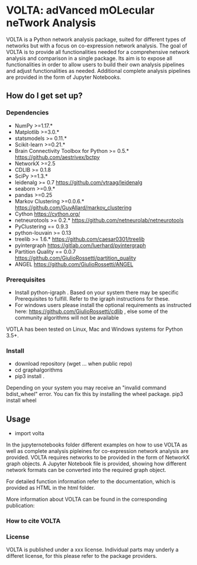 # VOLTA: adVanced mOLecular neTwork Analysis

VOLTA is a Python network analysis package, suited for different types of networks but with a focus on co-expression 
network analysis. The goal of VOLTA is to provide all functionalities needed for a comprehensive network analysis and comparison
in a single package. Its aim is to expose all functionalities in order to allow users to build their own analysis pipelines and 
adjust functionalities as needed. Additional complete analysis pipelines are provided in the form of Jupyter Notebooks.


## How do I get set up?

### Dependencies

- NumPy >=1.17.* 
- Matplotlib >=3.0.* 
- statsmodels >= 0.11.* 
- Scikit-learn >=0.21.* 
- Brain Connectivity Toolbox for Python >= 0.5.* https://github.com/aestrivex/bctpy
- NetworkX >=2.5 
- CDLIB >= 0.1.8 
- SciPy >=1.3.* 
- leidenalg >= 0.7  https://github.com/vtraag/leidenalg
- seaborn >=0.9.* 
- pandas >=0.25 
- Markov Clustering >=0.0.6.*  https://github.com/GuyAllard/markov_clustering 
- Cython https://cython.org/ 
- netneurotools >= 0.2.* https://github.com/netneurolab/netneurotools
- PyClustering == 0.9.3 
- python-louvain >= 0.13 
- treelib >= 1.6.* https://github.com/caesar0301/treelib
- pyintergraph https://gitlab.com/luerhard/pyintergraph
- Partition Quality == 0.0.7 https://github.com/GiulioRossetti/partition_quality
- ANGEL https://github.com/GiulioRossetti/ANGEL 



### Prerequisites

- Install python-igraph . Based on your system there may be specific Prerequisites to fulfill. Refer to the igraph instructions for these.
- For windows users please install the optional requirements as instructed here: https://github.com/GiulioRossetti/cdlib , else some of the community algorithms will not be available

VOTLA has been tested on Linux, Mac and Windows systems for Python 3.5+.

### Install

- download repository (wget ... when public repo)
- cd graphalgorithms
- pip3 install .

Depending on your system you may receive an "invalid command bdist_wheel" error. You can fix this by installing the wheel package.
pip3 install wheel


## Usage

- import volta 

In the jupyternotebooks folder different examples on how to use VOLTA as well as complete analysis pipleines for co-expression 
network analysis are provided. 
VOLTA requires networks to be provided in the form of NetworkX graph objects. A Jupyter Notebook file is provided, showing how
different network formats can be converted into the required graph object.

For detailed function information refer to the documentation, which is provided as HTML in the html folder.

More information about VOLTA can be found in the corresponding publication: 


### How to cite VOLTA


### License

VOLTA is published under a xxx license. Individual parts may underly a differet license, for this please refer to the package providers.
